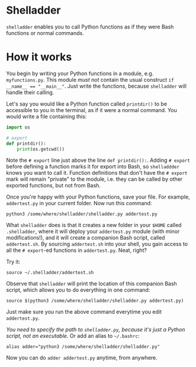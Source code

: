 # Shelladder
`shelladder` enables you to call Python functions as if they were Bash
functions or normal commands.


# How it works
You begin by writing your Python functions in a module, e.g. `myfunctions.py`.
This module _must not_ contain the usual construct `if __name__ == "__main__"`.
Just write the functions, because `shelladder` will handle their calling.

Let's say you would like a Python function called `printdir()` to be accessible
to you in the terminal, as if it were a normal command. You would write a file
containing this:

```python
import os

# export
def printdir():
    print(os.getcwd())
```

Note the `# export` line just above the line `def printdir():`. Adding `#
export` before defining a function marks it for export into Bash, so
`shelladdder` knows you want to call it. Function definitions that don't have
the `# export` mark will remain "private" to the module, i.e. they can be
called by other exported functions, but not from Bash.

Once you're happy with your Python functions, save your file. For example,
`addertest.py` in your current folder. Now run this command:

```
python3 /some/where/shelladder/shelladder.py addertest.py
```

What `shelladder` does is that it creates a new folder in your `$HOME` called
`.shelladder`, where it will deploy your `addertest.py` module (with minor
modifications!), and it will create a companion Bash script, called
`addertest.sh`. By sourcing `addertest.sh` into your shell, you gain access to
all the `# export`-ed functions in `addertest.py`. Neat, right?

Try it:

```
source ~/.shelladder/addertest.sh
```

Observe that `shelladder` will print the location of this companion Bash
script, which allows you to do everything in one command:

```
source $(python3 /some/where/shelladder/shelladder.py addertest.py)
```

Just make sure you run the above command everytime you edit `addertest.py`.

_You need to specify the path to `shelladder.py`, because it's just a Python
script, not an executable._ Or add an alias to `~/.bashrc`:

```
alias adder="python3 /some/where/shelladder/shelladder.py"
```

Now you can do `adder addertest.py` anytime, from anywhere.
